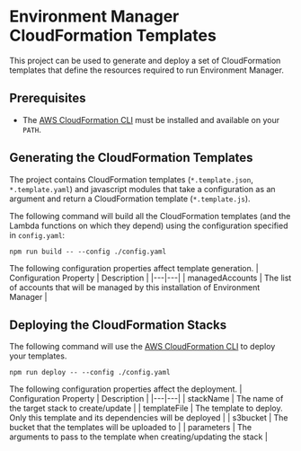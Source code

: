 # Environment Manager CloudFormation Templates

This project can be used to generate and deploy a set of CloudFormation templates that define the resources required to run Environment Manager.

## Prerequisites

* The [AWS CloudFormation CLI](http://docs.aws.amazon.com/cli/latest/userguide/installing.html) must be installed and available on your `PATH`.

## Generating the CloudFormation Templates

The project contains CloudFormation templates (`*.template.json`, `*.template.yaml`) and javascript modules that take a configuration as an argument and return a CloudFormation template (`*.template.js`).

The following command will build all the CloudFormation templates (and the Lambda functions on which they depend) using the configuration specified in `config.yaml`:

```
npm run build -- --config ./config.yaml
```

The following configuration properties affect template generation.
| Configuration Property | Description |
|---|---|
| managedAccounts | The list of accounts that will be managed by this installation of Environment Manager |

## Deploying the CloudFormation Stacks

The following command will use the [AWS CloudFormation CLI](http://docs.aws.amazon.com/cli/latest/userguide/installing.html) to deploy your templates.

```
npm run deploy -- --config ./config.yaml
```

The following configuration properties affect the deployment.
| Configuration Property | Description |
|---|---|
| stackName | The name of the target stack to create/update |
| templateFile | The template to deploy. Only this template and its dependencies will be deployed |
| s3bucket | The bucket that the templates will be uploaded to |
| parameters | The arguments to pass to the template when creating/updating the stack |
